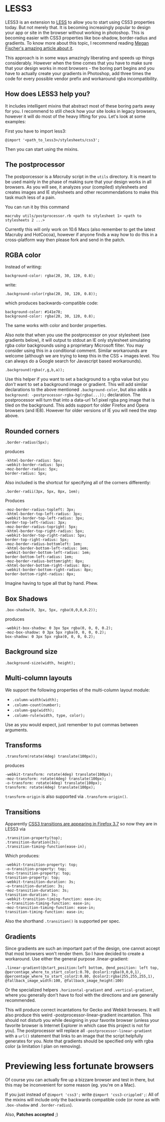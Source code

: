 LESS3
=====

LESS3 is an extension to [LESS](http://lesscss.org) to allow you to start using CSS3 properties today. But not merely that. It is becoming increasingly popular to design your app or site in the browser without working in photoshop. This is becoming easier with CSS3 properties like box-shadow, border-radius and gradients. To know more about this topic, I recommend reading [Megan Fischer's amazing article about it](http://24ways.org/2009/make-your-mockup-in-markup).

This approach is in some ways amazingly liberating and speeds up things considerably. However when the time comes that you have to make sure that your design works in most browsers - the boring part begins and you have to actually create your gradients in Photoshop, add three times the code for every possible vendor prefix and workaround rgba incompatibility.

How does LESS3 help you?
------------------------

It includes intelligent mixins that abstract most of these boring parts away for you. I recommend to still check how your site looks in legacy browsers, however it will do most of the heavy lifting for you. Let's look at some examples:

First you have to import less3:

    @import '<path_to_less3>/stylesheets/css3';
    
Then you can start using the mixins.

The postprocessor
-----------------

The postporcessor is a *Macruby* script in the `utils` directory. It is meant to be used mainly in the phase of making sure that your design works in all browsers. As you will see, it analyzes your (compiled) stylesheets and creates images and IE stylesheets and other recommendations to make this task much less of a pain. 

You can run it by this command    

    macruby utils/postprocessor.rb <path to stylesheet 1> <path to stylesheets 2 ...>
    
Currently this will only work on 10.6 Macs (also remember to get the latest Macruby and HotCocoa), however if anyone finds a way how to do this in a cross-platform way then please fork and send in the patch.
    

RGBA color
----------

Instead of writing:

    background-color: rgba(20, 30, 120, 0.8);
    
write:

    .background-color(rgba(20, 30, 120, 0.8));
    
which produces backwards-compatible code:
    
    background-color: #141e78;
    background-color: rgba(20, 30, 120, 0.8);
    
The same works with color and border properties.

Also note that when you use the postprocessor on your stylesheet (see gradients below), it will output to stdout an IE only stylesheet simulating rgba color backgrounds using a proprietary Microsoft filter. You may consider using this in a conditional comment. Similar workarounds are welcome (although we are trying to keep this in the CSS + images level. You can always do a Google search for Javascript based workarounds).

    .background(rgba(r,g,b,a));
    
Use this helper if you want to set a background to a rgba value but you *don't* want to set a background image or gradient. This will add similar declarations to the above mentioned `.background-color`, but also adds a `background: -postprocessor-rgba-bg(rgba(...));` declaration. The postprocessor will turn that into a data-url 1x1 pixel rgba png image that is tiled on the background. This adds support for older Firefox and Opera browsers (and IE8). However for older versions of IE you will need the step above.

Rounded corners
---------------

    .border-radius(5px);

produces
    
    -khtml-border-radius: 5px;
    -webkit-border-radius: 5px;
    -moz-border-radius: 5px;
    border-radius: 5px;

Also included is the shortcut for specifying all of the corners differently:

    .border-radii(3px, 5px, 8px, 1em);
    
Produces

    -moz-border-radius-topleft: 3px;
    -khtml-border-top-left-radius: 3px;
    -webkit-border-top-left-radius: 3px;
    border-top-left-radius: 3px;
    -moz-border-radius-topright: 5px;
    -khtml-border-top-right-radius: 5px;
    -webkit-border-top-right-radius: 5px;
    border-top-right-radius: 5px;
    -moz-border-radius-bottomleft: 1em;
    -khtml-border-bottom-left-radius: 1em;
    -webkit-border-bottom-left-radius: 1em;
    border-bottom-left-radius: 1em;
    -moz-border-radius-bottomright: 8px;
    -khtml-border-bottom-right-radius: 8px;
    -webkit-border-bottom-right-radius: 8px;
    border-bottom-right-radius: 8px;
    
Imagine having to type all that by hand. Phew.

Box Shadows
-----------

    .box-shadow(0, 3px, 5px, rgba(0,0,0,0.2));
    
produces

    -webkit-box-shadow: 0 3px 5px rgba(0, 0, 0, 0.2);
    -moz-box-shadow: 0 3px 5px rgba(0, 0, 0, 0.2);
    box-shadow: 0 3px 5px rgba(0, 0, 0, 0.2);

Background size
---------------

    .background-size(width, height);
    
Multi-column layouts
--------------------

We support the following properties of the multi-column layout module:

- `.column-width(width);`
- `.column-count(number);`
- `.column-gap(width);`
- `.column-rule(width, type, color);`

Use as you would expect, just remember to put commas between arguments.

Transforms
----------

    .transform(rotate(4deg) translate(100px));

produces

    -webkit-transform: rotate(4deg) translate(100px);
    -moz-transform: rotate(4deg) translate(100px);
    -o-transform: rotate(4deg) translate(100px);
    transform: rotate(4deg) translate(100px);
    
`transform-origin` is also supported via `.transform-origin()`.

Transitions
-----------

Apparently [CSS3 transitions are appearing in Firefox 3.7](https://developer.mozilla.org/en/CSS/CSS_transitions) so now they are in LESS3 via 

    .transition-property(top);
	.transition-duration(3s);
	.transition-timing-function(ease-in);
	
Which produces:

    -webkit-transition-property: top;
    -o-transition-property: top;
    -moz-transition-property: top;
    transition-property: top;
    -webkit-transition-duration: 3s;
    -o-transition-duration: 3s;
    -moz-transition-duration: 3s;
    transition-duration: 3s;
    -webkit-transition-timing-function: ease-in;
    -o-transition-timing-function: ease-in;
    -moz-transition-timing-function: ease-in;
    transition-timing-function: ease-in;

Also the shorthand `.transition()` is supported per spec.

Gradients
---------

Since gradients are such an important part of the design, one cannot accept that most browsers won't render them. So I have decided to create a workaround. Use either the general purpose .linear-gradient:

    .linear-gradient(@start_position:left bottom, @end_position: left top, @percentage_where_to_start_color1:0.70, @color1:rgba(0,0,0,1), @percentage_where_to_start_color2:0.80, @color2:rgba(255,255,255,1), @fallback_image_width:100, @fallback_image_height:100)
    
Or the specialized helpers `.horizontal-gradient` and `.vertical-gradient`, where you generally don't have to fool with the directions and are generally recommended.

This will produce correct incantations for Gecko and Webkit browsers. It will also produce this weird -postprocessor-linear-gradient incantation. This should not disturb you while designing in your favorite browser (unless your favorite browser is Internet Explorer in which case this project is not for you). The postprocessor will replace all `-postprocessor-linear-gradient` with a `url()` statement that links to an image that the script helpfully generates for you. Note that gradients should be specified only with rgba color (a limitation I plan on removing).

Previewing less fortunate browsers
==================================

Of course you can actually fire up a bizzare browser and test in there, but this may be inconvenient for some reason (eg. you're on a Mac).

If you just instead of `@import 'css3';` write `@import 'css3-crippled';`: All of the mixins will include only the backwards compatible code (or none as with `.box-shadow` and `.border-radius`).

Also, **Patches accepted** ;)